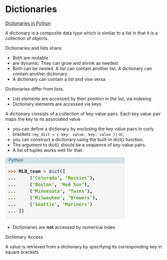# Dictionaries

[Dictionaries in Python](https://realpython.com/python-dicts/)

A dictionary is a composite data type which is similar to a list in that it is a collection of objects.

Dictionaries and lists share:

- Both are mutable
- are dynamic. They can grow and shrink as needed
- Both can be nested. A list can contain another list. A dictionary can contain another dictionary
- A dictionary can contain a list and vise versa

Dictionaries differ from lists:

- List elements are accessed by their position in the list, via indexing
- Dictionary elements are accessed via keys

A dictionary consists of a collection of key-value pairs. Each key value pair maps the key to its associated value

- you can define a dictionary by enclosing the key value pairs in curly brackets `(my_dict = { key: value, key: value })` or,
- you can construct a dictionary using the built-in dict() function.
- The argument to dict() should be a sequence of key-value pairs.
- A list of tuples works well for that:

![build in dictionary](dict-img/built-in-func.png)

- Dictionaries are **not** accessed by numerical index

Dictionary Access

A value is retrieved from a dictionary by specifying its corresponding key in square brackets
